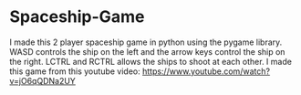# Spaceship-Game
I made this 2 player spaceship game in python using the pygame library. WASD controls the ship on the left and the arrow keys control the ship on the right. LCTRL and RCTRL allows the ships to shoot at each other. I made this game from this youtube video: https://www.youtube.com/watch?v=jO6qQDNa2UY
